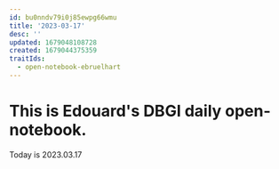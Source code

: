 ```yaml
---
id: bu0nndv79i0j85ewpg66wmu
title: '2023-03-17'
desc: ''
updated: 1679048108728
created: 1679044375359
traitIds:
  - open-notebook-ebruelhart
---
```


# This is Edouard's DBGI daily open-notebook.

Today is 2023.03.17


